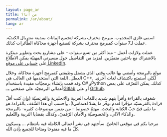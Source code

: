 ```yaml
---
layout: page_ar
title: من أنا؟
permalink: /ar/about/
lang: ar
---
```

اسمي غازي المجدوب. مبرمج محترف بشركة لتجميع البيانات بمدينة منتريال الكنديّة. عملت لـ7 سنوات كمبرمج محترف بشركة لتصنيع أجهزة محاكاة الطّائرات كذلك.

عملت ولازلت أعمل – منذ أكثر من تسع سنوات – على مشاريع بحث وتطوير مبتكرة بالاشتراك مع باحثين متميّزين. لمزيد من التفاصيل حول مسيرتي المهنيّة يمكن الاطّلاع على [حسابي على موقع LinkedIn](https://www.linkedin.com/in/ghazi-majdoub-64401838).

مولع بالبرمجة وأمضي بها غالب وقتي الذي يشمل وظيفتي كمبرمج أجهزة محاكاة، وخلال العطل. اللغة التي أستخدمها في الغالب هي C++, لكنّي أستمتع باكتشاف لغات أخرى. وقد قمت بإنشاء برمجيّات مفيدة باستخدام C# وPython كذلك. يمكن التعرّف على بعض أعمالي البرمجيّة على صفحتي بــ[Gitlab](https://gitlab.com/users/G_M_Dev/projects) أو على [Github](https://github.com/Dev-Now).

شغوف بالقراءة وأقرأ بنهم شديد باللغات العربية والانجليزية والفرنسيّة (وإن كنت أقلّ قراءة بالفرنسيّة مؤخّرا لعدم توفّر ما يشدّ اهتمامي!). وأحسب أن هذا الشّغف بالقراءة هو ما نمّى فيّ حبّ الكتابة والبحث. مهتمّ خصوصا – من ضمن موضوعات كثيرة- بالبرمجة والذكاء الآلي، والخصوصيّة والأمان الرّقميّ، وكذلك بقضايا التربية والتّعليم.

مرحبا بكم في موقعي الخاصّ. سأجتهد في نشر أعمالي الكاملة فيه بانتظام … وسيكون كلّ ما فيه مفتوحا ومتاحا للجميع بإذن الله.